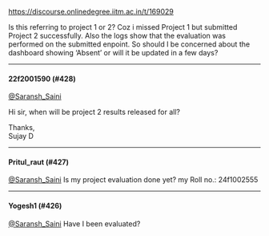 https://discourse.onlinedegree.iitm.ac.in/t/169029

Is this referring to project 1 or 2? Coz i missed Project 1 but submitted Project 2 successfully. Also the logs show that the evaluation was performed on the submitted enpoint. So should I be concerned about the dashboard showing ‘Absent’ or will it be updated in a few days?</p><hr>

<h4>22f2001590 (#428)</h4>
<p><a class="mention" href="/u/saransh_saini">@Saransh_Saini</a></p>
<p>Hi sir, when will be project 2 results released for all?</p>
<p>Thanks,<br/>
Sujay D</p><hr>

<h4>Pritul_raut (#427)</h4>
<p><a class="mention" href="/u/saransh_saini">@Saransh_Saini</a>  Is my project evaluation done yet? my Roll no.: 24f1002555</p><hr>

<h4>Yogesh1 (#426)</h4>
<p><a class="mention" href="/u/saransh_saini">@Saransh_Saini</a> Have I been evaluated?